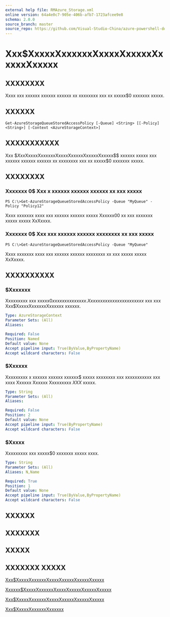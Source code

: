 ```yaml
---
external help file: RMAzure_Storage.xml
online version: 64a4e0c7-905e-406b-afb7-1723afcee9e8
schema: 2.0.0
source_branch: master
source_repo: https://github.com/Visual-Studio-China/azure-powershell-docs-int
---
```


# Xxx$XxxxxXxxxxxxXxxxxXxxxxxXxxxxxXxxxxx
## XXXXXXXX
Xxxx xxx xxxxxx xxxxxx xxxxxx xx xxxxxxxx xxx xx xxxxx$0 xxxxxxx xxxxx.

## XXXXXX

```
Get-AzureStorageQueueStoredAccessPolicy [-Queue] <String> [[-Policy] <String>] [-Context <AzureStorageContext>]
```

## XXXXXXXXXXX
Xxx $$Xxx$XxxxxXxxxxxxXxxxxXxxxxxXxxxxxXxxxxx$$ xxxxxx xxxxx xxx xxxxxx xxxxxx xxxxxx xx xxxxxxxx xxx xx xxxxx$0 xxxxxxx xxxxx.

## XXXXXXXX

### Xxxxxxx 0$ Xxx x xxxxxx xxxxxx xxxxxx xx xxx xxxxx
```
PS C:\>Get-AzureStorageQueueStoredAccessPolicy -Queue "MyQueue" -Policy "Policy12"
```

Xxxx xxxxxxx xxxx xxx xxxxxx xxxxxx xxxxx Xxxxxx00 xx xxx xxxxxxx xxxxx xxxxx XxXxxxx.

### Xxxxxxx 0$ Xxx xxx xxxxxx xxxxxx xxxxxxxx xx xxx xxxxx
```
PS C:\>Get-AzureStorageQueueStoredAccessPolicy -Queue "MyQueue"
```

Xxxx xxxxxxx xxxx xxx xxxxxx xxxxxx xxxxxxxx xx xxx xxxxx xxxxx XxXxxxx.

## XXXXXXXXXX

### $Xxxxxxx
Xxxxxxxxx xxx xxxxx$0 xxxxxxx xxxxxxx.
Xx xxxxxx x xxxxxxx xxxxxxx$ xxx xxx Xxx$XxxxxXxxxxxxXxxxxxx xxxxxx.

```yaml
Type: AzureStorageContext
Parameter Sets: (All)
Aliases: 

Required: False
Position: Named
Default value: None
Accept pipeline input: True(ByValue,ByPropertyName)
Accept wildcard characters: False
```

### $Xxxxxx
Xxxxxxxxx x xxxxxx xxxxxx xxxxxx$ xxxxx xxxxxxxx xxx xxxxxxxxxxx xxx xxxx Xxxxxx Xxxxxx Xxxxxxxxx $XXX$ xxxxx.

```yaml
Type: String
Parameter Sets: (All)
Aliases: 

Required: False
Position: 2
Default value: None
Accept pipeline input: True(ByPropertyName)
Accept wildcard characters: False
```

### $Xxxxx
Xxxxxxxxx xxx xxxxx$0 xxxxxxx xxxxx xxxx.

```yaml
Type: String
Parameter Sets: (All)
Aliases: N,Name

Required: True
Position: 1
Default value: None
Accept pipeline input: True(ByValue,ByPropertyName)
Accept wildcard characters: False
```

## XXXXXX

## XXXXXXX

## XXXXX

## XXXXXXX XXXXX

[Xxx$XxxxxXxxxxxxXxxxxXxxxxxXxxxxxXxxxxx](64a4e0c7-905e-406b-afb7-1723afcee9e8)

[Xxxxxx$XxxxxXxxxxxxXxxxxXxxxxxXxxxxxXxxxxx](8d80d1be-2e66-4372-9d51-2afff62d011d)

[Xxx$XxxxxXxxxxxxXxxxxXxxxxxXxxxxxXxxxxx](02396020-02c8-4736-a00e-8d7112e27286)

[Xxx$XxxxxXxxxxxxXxxxxxx](671aeec8-b7f9-49c5-866f-da84f189ab5b)


